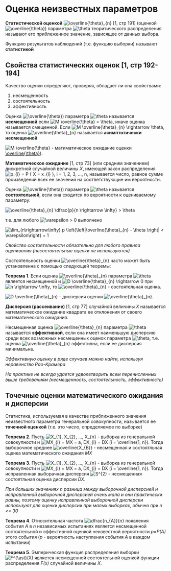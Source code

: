# Оценка неизвестных параметров

**Статистической оценкой** ![\overline{\theta}_{n}](https://render.githubusercontent.com/render/math?math=%5Coverline%7B%5Ctheta%7D_%7Bn%7D) [1, стр 191] (оценкой ![\overline{\theta}](https://render.githubusercontent.com/render/math?math=%5Coverline%7B%5Ctheta%7D)) параметра ![\theta](https://render.githubusercontent.com/render/math?math=%5Ctheta) теоритического распределения называют его приблеженное значение, зависящее от данных выбора.

Функцию результатов наблюдений (т.е. функцию выборки) называют **статистикой**

## Свойства статистических оценок [1, стр 192-194]

Качество оценки определяют, проверяя, обладает ли она свойствами:

1. несмещенность
2. состоятельность
3. эффективность

Оценка ![\overline{\theta}](https://render.githubusercontent.com/render/math?math=%5Coverline%7B%5Ctheta%7D)) параметра ![\theta](https://render.githubusercontent.com/render/math?math=%5Ctheta) называется **несмещенной** если ![M \overline{\theta} = \theta](https://render.githubusercontent.com/render/math?math=M%20%5Coverline%7B%5Ctheta%7D%20%3D%20%5Ctheta), иначе оценка называется смещенной.
Если ![M \overline{\theta}_{n} \rightarrow \theta](https://render.githubusercontent.com/render/math?math=M%20%5Coverline%7B%5Ctheta%7D_%7Bn%7D%20%5Crightarrow%20%5Ctheta), то оценка ![\overline{\theta}_{n}](https://render.githubusercontent.com/render/math?math=%5Coverline%7B%5Ctheta%7D_%7Bn%7D) называется **асимптотически несмещенной**

![M \overline{\theta}](https://render.githubusercontent.com/render/math?math=M%20%5Coverline%7B%5Ctheta%7D) - матиматическое ожидание оценки [\overline{\theta}](https://render.githubusercontent.com/render/math?math=%5Coverline%7B%5Ctheta%7D)).

**Матиматическое ожидание** [1, стр 73] (или средним значением) дискретной случайной величины *X*, имеющей закон распределения ![p_{i} = P \{ X = x_{i} \}](https://render.githubusercontent.com/render/math?math=p_%7Bi%7D%20%3D%20P%20%5C%7B%20X%20%3D%20x_%7Bi%7D%20%5C%7D), i = 1, 2, 3, ..., n, называется число, равное сумме произведений всех ее значений на соответствующие им вероятности.

Оценка ![\overline{\theta}](https://render.githubusercontent.com/render/math?math=%5Coverline%7B%5Ctheta%7D)) параметра ![\theta](https://render.githubusercontent.com/render/math?math=%5Ctheta) называется **состоятельной**, если она сходится по вероятности к оцениваемому параметру:

![\overline{\theta}_{n} \dfrac{p}{n \rightarrow \infty} > \theta](https://render.githubusercontent.com/render/math?math=%5Coverline%7B%5Ctheta%7D_%7Bn%7D%20%5Cdfrac%7Bp%7D%7Bn%20%5Crightarrow%20%5Cinfty%7D%20%3E%20%5Ctheta)

т.е. для любого ![\varepsilon](https://render.githubusercontent.com/render/math?math=%5Cvarepsilon) > 0 выполнено 

![\lim_{n\rightarrow\infty} p \left\{\left|\overline{\theta}_{n} - \theta \right| < \varepsilon\right\} = 1](https://render.githubusercontent.com/render/math?math=%5Clim_%7Bn%5Crightarrow%5Cinfty%7D%20p%20%5Cleft%5C%7B%5Cleft%7C%5Coverline%7B%5Ctheta%7D_%7Bn%7D%20-%20%5Ctheta%20%5Cright%7C%20%3C%20%5Cvarepsilon%5Cright%5C%7D%20%3D%201)

*Свойство состоятельности обязательно для любого правила оценивания (несостоятельные оценки не используются)*

Состоятельность оценки ![\overline{\theta}_{n}](https://render.githubusercontent.com/render/math?math=%5Coverline%7B%5Ctheta%7D_%7Bn%7D) часто может быть установленна с помощью следующей теоремы:

**Теорема 1**. Если оценка ![\overline{\theta}_{n}](https://render.githubusercontent.com/render/math?math=%5Coverline%7B%5Ctheta%7D_%7Bn%7D) параметра ![\theta](https://render.githubusercontent.com/render/math?math=%5Ctheta) является несмещенной и ![D \overline{\theta}_{n} \rightarrow 0](https://render.githubusercontent.com/render/math?math=D%20%5Coverline%7B%5Ctheta%7D_%7Bn%7D%20%5Crightarrow%200) при ![n \rightarrow \infty](https://render.githubusercontent.com/render/math?math=n%20%5Crightarrow%20%5Cinfty), то ![\overline{\theta}_{n}](https://render.githubusercontent.com/render/math?math=%5Coverline%7B%5Ctheta%7D_%7Bn%7D) - состоятельная оценка.

![D \overline{\theta}_{n}](https://render.githubusercontent.com/render/math?math=D%20%5Coverline%7B%5Ctheta%7D_%7Bn%7D) - дисперсия оценки ![\overline{\theta}_{n}](https://render.githubusercontent.com/render/math?math=%5Coverline%7B%5Ctheta%7D_%7Bn%7D).

**Дисперсия (рассеивание)** [1, стр 77] случайной величины *X* называется математическое ожидание квадрата ее отклонения от своего математического ожидания.

Несмещенная оценка ![\overline{\theta}_{n}](https://render.githubusercontent.com/render/math?math=%5Coverline%7B%5Ctheta%7D_%7Bn%7D) параметра ![\theta](https://render.githubusercontent.com/render/math?math=%5Ctheta) называется **эффективной**, если она имеет наименьшую дисперсию среди всех возможных несмещенных оценок параметра ![\theta](https://render.githubusercontent.com/render/math?math=%5Ctheta), т.е. оценка ![\overline{\theta}_{n}](https://render.githubusercontent.com/render/math?math=%5Coverline%7B%5Ctheta%7D_%7Bn%7D) эффективна, если ее дисперсия минимальна.

*Эффективную оценку в ряде случаев можно найти, используя неравенство Рао-Крамера*

*На практике не всегда удается удволетворить всем перечисленных выше требованиям (несмещенность, состоятельность, эффективность)*

## Точечные оценки математического ожидания и дисперсии

Статистика, используемая в качестве приближенного значения неизвестного параметра генеральной совокупности, называется ее **точечной оценкой** (т.е. это число, определяемое по выборке)

**Теорема 2**. Пусть ![X_{1}, X_{2}, ..., X_{n}](https://render.githubusercontent.com/render/math?math=X_%7B1%7D%2C%20X_%7B2%7D%2C%20...%2C%20X_%7Bn%7D) - выборка из генеральной совокупности и ![MX_{i} = MX = a, DX_{i} = DX (i = \overline{1, n})](https://render.githubusercontent.com/render/math?math=MX_%7Bi%7D%20%3D%20MX%20%3D%20a%2C%20DX_%7Bi%7D%20%3D%20DX%20(i%20%3D%20%5Coverline%7B1%2C%20n%7D)). Тогда выборочное среднее ![\overline{X_{B}}](https://render.githubusercontent.com/render/math?math=%5Coverline%7BX_%7BB%7D%7D) - несмещенная и состоятльная оценка математического ожидания *MX* 

**Теорема 3**. Пусть ![X_{1}, X_{2}, ..., X_{n}](https://render.githubusercontent.com/render/math?math=X_%7B1%7D%2C%20X_%7B2%7D%2C%20...%2C%20X_%7Bn%7D) - выборка из генеральной совокупности и ![MX_{i} = MX = a, DX_{i} = DX (i = \overline{1, n})](https://render.githubusercontent.com/render/math?math=MX_%7Bi%7D%20%3D%20MX%20%3D%20a%2C%20DX_%7Bi%7D%20%3D%20DX%20(i%20%3D%20%5Coverline%7B1%2C%20n%7D)). Тогда исправленная выборачная дисперсия ![S^{2}](https://render.githubusercontent.com/render/math?math=S%5E%7B2%7D) - несмещенная состоятльная оценка дисперсии *DX*.

*При больших значениях n разница между выборочной дисперсией и исправленной выборочной дисперсией очень мала и они практически равны, поэтому оценку исправленной выборочной дисперсии используют для оценки дисперсии при малых выборках, обычно при n <= 30*

**Теорема 4**. Относительная частота ![\dfrac{n_{A}}{n}](https://render.githubusercontent.com/render/math?math=%5Cdfrac%7Bn_%7BA%7D%7D%7Bn%7D) появления события *A* в *n* независимых испытаниях является несмещенной состоятельной и эффективной оценкой неизвестной вероятности *p=P(A)* этого события (*p* - вероятность наступления события *A* в каждом испытании) 

**Теорема 5**. Эмперическая функция распределения выборки ![F^{\ast}(X)](https://render.githubusercontent.com/render/math?math=F%5E%7B%5Cast%7D(X)) является несмещенной состоятельной оценкой функции распределения *F(x)* случайной величины *X*.